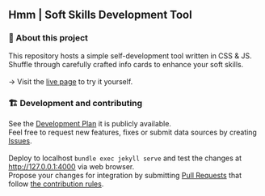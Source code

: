 ## Hmm | Soft Skills Development Tool

### 💚 About this project
This repository hosts a simple self-development tool written in CSS & JS.<br>
Shuffle through carefully crafted info cards to enhance your soft skills.<br>
<br>
→ Visit the [live page](https://igpenguin.github.io/hmm) to try it yourself.<br>

### 🏗 Development and contributing
See the [Development Plan](https://github.com/IGPenguin/hmm/projects/1) it is publicly available.<br>
Feel free to request new features, fixes or submit data sources by creating [Issues](https://github.com/IGPenguin/hmm/issues).
<br>
<br>
Deploy to localhost ```bundle exec jekyll serve``` and test the changes at http://127.0.0.1:4000 via web browser.<br>
Propose your changes for integration by submitting [Pull Requests](https://github.com/IGPenguin/hmm/pulls) that follow [the contribution rules](https://github.com/IGPenguin/hmm/blob/gh-pages/.github/CONTRIBUTING.md "the contribution rules").
